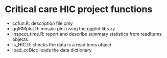 # Critical care HIC project functions

- ccfun.R: description file only
- ggMMplot.R: mosaic plot using the ggplot library
- inspect_time.R: report and describe summary statistics from readItems objects
- is_HIC.R: checks the data is a readItems object
- load_ccDict: loads the data dictionary
